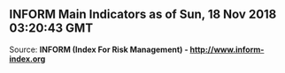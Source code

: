 ## INFORM Main Indicators as of Sun, 18 Nov 2018 03:20:43 GMT

Source: **INFORM (Index For Risk Management) - http://www.inform-index.org**